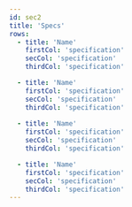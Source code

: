 ```yaml
---
id: sec2
title: 'Specs'
rows:
  - title: 'Name'
    firstCol: 'specification'
    secCol: 'specification'
    thirdCol: 'specification'

  - title: 'Name'
    firstCol: 'specification'
    secCol: 'specification'
    thirdCol: 'specification'
    
  - title: 'Name'
    firstCol: 'specification'
    secCol: 'specification'
    thirdCol: 'specification'

  - title: 'Name'
    firstCol: 'specification'
    secCol: 'specification'
    thirdCol: 'specification'   
---
```

